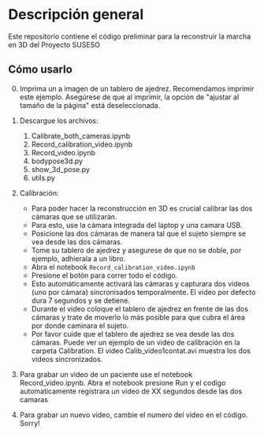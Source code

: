 # Descripción general
Este repositorio contiene el código preliminar para la reconstruir la marcha en 3D del Proyecto SUSESO

## Cómo usarlo
0. Imprima un a imagen de un tablero de ajedrez. Recomendamos imprimir este ejemplo. Asegúrese de que al imprimir, la opción de "ajustar al tamaño de la página" está deseleccionada.
   
1. Descargue los archivos:
   1. Calibrate_both_cameras.ipynb
   2. Record_calibration_video.ipynb
   3. Record_video.ipynb
   4. bodypose3d.py
   5. show_3d_pose.py
   6. utils.py

2. Calibración:
   - Para poder hacer la reconstrucción en 3D es crucial calibrar las dos cámaras que se utilizarán.
   - Para esto, use la cámara integrada del laptop y una camara USB.
   - Posicione las dos cámaras de manera tal que el sujeto siempre se vea desde las dos cámaras.
   - Tome su tablero de ajedrez y asegurese de que no se doble, por ejemplo, adhierala a un libro.
   - Abra el notebook `Record_calibration_video.ipynb`
   - Presione el botón para correr todo el código.
   - Esto automáticamente activará las cámaras y capturara dos videos (uno por cámara) sincronisados temporalmente. El video por defecto dura 7 segundos y se detiene.
   - Durante el video coloque el tablero de ajedrez en frente de las dos cámaras y trate de moverlo lo más posible para que cubra el área por donde caminara el sujeto.
   - Por favor cuide que el tablero de ajedrez se vea desde las dos cámaras.
    Puede ver un ejemplo de un video de calibración en la carpeta Calibration. El video Calib_video1contat.avi muestra los dos videos sincronizados. 

  3. Para grabar un video de un paciente use el notebook Record_video.ipynb. Abra el notebook presione Run y el codigo automaticamente registrara un video de XX segundos desde las dos camaras
  4. Para grabar un nuevo video, cambie el numero del video en el código. Sorry! 

